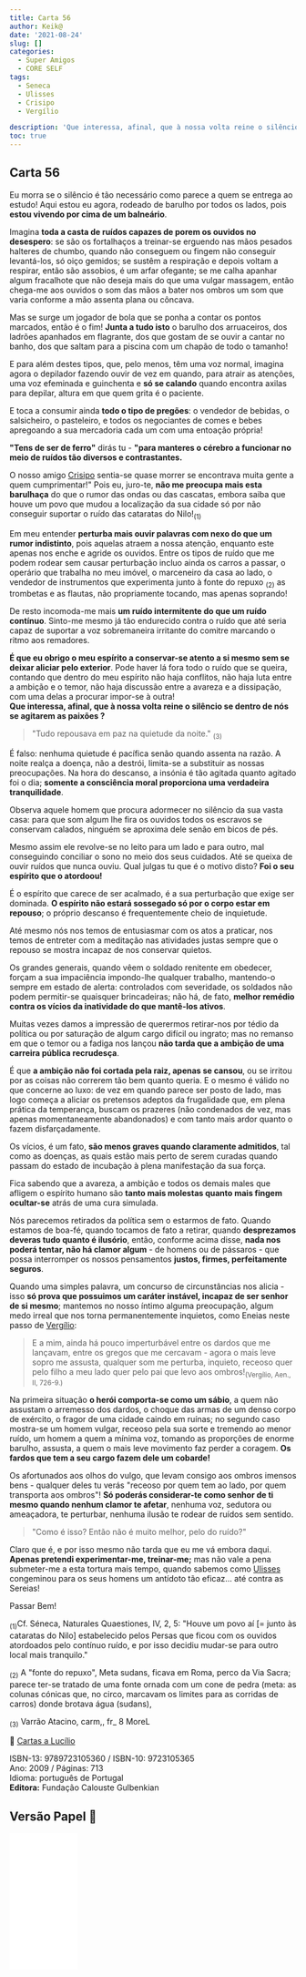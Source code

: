 ```yaml
---
title: Carta 56
author: Keik@
date: '2021-08-24'
slug: []
categories:
  - Super Amigos
  - CORE SELF
tags:
  - Seneca
  - Ulisses
  - Crisipo
  - Vergílio

description: 'Que interessa, afinal, que à nossa volta reine o silêncio se dentro de nós se agitarem as paixões ?'
toc: true
---
```


## Carta 56

Eu morra se o silêncio é tão necessário como parece a quem se entrega ao estudo! Aqui estou eu agora, rodeado de barulho por todos os lados, pois **estou vivendo por cima de um balneário**. 

Imagina **toda a casta de ruídos capazes de porem os ouvidos no desespero**: se são os fortalhaços a treinar-se erguendo nas mãos pesados halteres de chumbo, quando não conseguem ou fingem não conseguir levantá-los, só oiço gemidos; se sustêm a respiração e depois voltam a respirar, então são assobios, é um arfar ofegante; se me calha apanhar algum fracalhote que não deseja mais do que uma vulgar massagem, então chega-me aos ouvidos o som das mãos a bater nos ombros um som que varia conforme a mão assenta plana ou côncava. 

Mas se surge um jogador de bola que se ponha a contar os pontos marcados, então é o fim! **Junta a tudo isto** o barulho dos arruaceiros, dos ladrões apanhados em flagrante, dos que gostam de se ouvir a cantar no banho, dos que saltam para a piscina com um chapão de todo o tamanho! 

E para além destes tipos, que, pelo menos, têm uma voz normal, imagina agora o depilador fazendo ouvir de vez em quando, para atrair as atenções, uma voz efeminada e guinchenta e **só se calando** quando encontra axilas para depilar, altura em que quem grita é o paciente. 

E toca a consumir ainda **todo o tipo de pregões**: o vendedor de bebidas, o salsicheiro, o pasteleiro, e todos os negociantes de comes e bebes apregoando a sua mercadoria cada um com uma entoação própria!


**"Tens de ser de ferro"**  dirás tu - **"para manteres o cérebro a funcionar no meio de ruídos tão diversos e contrastantes.** 

O nosso amigo [Crisipo](https://pt.wikipedia.org/wiki/Crisipo_de_Solos) sentia-se quase morrer se encontrava muita gente a quem cumprimentar!" Pois eu, juro-te, **não me preocupa mais esta barulhaça** do que o rumor das ondas ou das cascatas, embora saiba que houve um povo que mudou a localização da sua cidade só por não conseguir suportar o ruído das cataratas do Nilo!<sub>(1)</sub>

Em meu entender **perturba mais ouvir palavras com nexo do que um rumor indistinto**, pois aquelas atraem a nossa atenção, enquanto este apenas nos enche e agride os ouvidos. Entre os tipos de ruído que me podem rodear sem causar perturbação incluo ainda os carros a passar, o operário que trabalha no meu imóvel, o marceneiro da casa ao lado, o vendedor de instrumentos que experimenta junto à fonte do repuxo <sub>(2)</sub> as trombetas e as flautas, não propriamente tocando, mas apenas soprando! 

De resto incomoda-me mais **um ruído intermitente do que um ruído contínuo**. Sinto-me mesmo já tão endurecido contra o ruído que até seria capaz de suportar a voz sobremaneira irritante do comitre marcando o ritmo aos remadores. 

**É que eu obrigo o meu espírito a conservar-se atento a si mesmo sem se deixar aliciar pelo exterior**. Pode haver lá fora todo o ruído que se queira, contando que dentro do meu espírito não haja conflitos, não haja luta entre a ambição e o temor, não haja discussão entre a avareza e a dissipação, com uma delas a procurar impor-se à outra!  
**Que interessa, afinal, que à nossa volta reine o silêncio se dentro de nós se agitarem as paixões ?**

> "Tudo repousava em paz na quietude da noite." <sub>(3)</sub>

É falso: nenhuma quietude é pacífica senão quando assenta na razão. A noite realça a doença, não a destrói, limita-se a substituir as nossas preocupações. Na hora do descanso, a insónia é tão agitada quanto agitado foi o dia; **somente a consciência moral proporciona uma verdadeira tranquilidade**.

Observa aquele homem que procura adormecer no silêncio da sua vasta casa: para que som algum lhe fira os ouvidos todos os escravos se conservam calados, ninguém se aproxima dele senão em bicos de pés. 

Mesmo assim ele revolve-se no leito para um lado e para outro, mal conseguindo conciliar o sono no meio dos seus cuidados. Até se queixa de ouvir ruídos que nunca ouviu. Qual julgas tu que é o motivo disto? **Foi o seu espírito que o atordoou!** 

É o espírito que carece de ser acalmado, é a sua perturbação que exige ser dominada. **O espírito não estará sossegado só por o corpo estar em repouso**; o próprio descanso é frequentemente cheio de inquietude. 

Até mesmo nós nos temos de entusiasmar com os atos a praticar, nos temos de entreter com a meditação nas atividades justas sempre que o repouso se mostra incapaz de nos conservar quietos.

Os grandes generais, quando vêem o soldado renitente em obedecer, forçam a sua impaciência impondo-lhe qualquer trabalho, mantendo-o sempre em estado de alerta: controlados com severidade, os soldados não podem permitir-se quaisquer brincadeiras; não há, de fato, **melhor remédio contra os vícios da inatividade do que mantê-los ativos**.

Muitas vezes damos a impressão de querermos retirar-nos por tédio da política ou por saturação de algum cargo difícil ou ingrato; mas no remanso em que o temor ou a fadiga nos lançou **não tarda que a ambição de uma carreira pública recrudesça**. 

É que **a ambição não foi cortada pela raiz, apenas se cansou**, ou se irritou por as coisas não
correrem tão bem quanto queria. E o mesmo é válido no que concerne ao luxo: de vez em quando parece ser posto de lado, mas logo começa a aliciar os pretensos adeptos da frugalidade que, em plena prática da temperança, buscam os prazeres (não condenados de vez, mas apenas momentaneamente abandonados) e com tanto mais ardor quanto o fazem disfarçadamente. 

Os vícios, é um fato, **são menos graves quando claramente admitidos**, tal como as doenças, as quais estão mais perto de serem curadas quando passam do estado de incubação à plena manifestação da sua força. 

Fica sabendo que a avareza, a ambição e todos os demais males que afligem o espírito humano são
**tanto mais molestas quanto mais fingem ocultar-se** atrás de uma cura simulada. 

Nós parecemos retirados da política sem o estarmos de fato. Quando estamos de boa-fé, quando tocamos de fato a retirar, quando **desprezamos deveras tudo quanto é ilusório**, então, conforme acima disse, **nada nos poderá tentar, não há clamor algum** - de homens ou de pássaros - que possa interromper os nossos pensamentos **justos, firmes, perfeitamente seguros**.

Quando uma simples palavra, um concurso de circunstâncias nos alicia - isso **só prova que possuimos um caráter instável, incapaz de ser senhor de si mesmo**; mantemos no nosso íntimo alguma preocupação, algum medo irreal que nos torna permanentemente inquietos, como Eneias neste passo de [Vergílio](https://pt.wikipedia.org/wiki/Virg%C3%ADlio):

> E a mim, ainda há pouco imperturbável entre os dardos que me lançavam, entre os gregos que me cercavam - agora o mais leve sopro me assusta, qualquer som me perturba, inquieto, receoso quer pelo filho a meu lado quer pelo pai que levo aos ombros!<sub>(Vergílio, Aen., II, 726-9.)</sub>


Na primeira situação **o herói comporta-se como um sábio**, a quem não assustam o arremesso dos dardos, o choque das armas de um denso corpo de exército, o fragor de uma cidade caindo em ruínas; no segundo caso mostra-se um homem vulgar, receoso pela sua sorte e tremendo ao menor ruído, um homem a quem a mínima voz, tomando as proporções de enorme barulho, assusta, a quem o mais leve movimento faz perder a coragem. **Os fardos que tem a seu cargo fazem dele um cobarde!** 

Os afortunados aos olhos do vulgo, que levam consigo aos ombros imensos bens - qualquer deles tu verás "receoso por quem tem ao lado, por quem transporta aos ombros"! **Só poderás considerar-te como senhor de ti mesmo quando nenhum clamor te afetar**, nenhuma voz, sedutora ou ameaçadora, te perturbar, nenhuma ilusão te rodear de ruídos sem sentido. 
> "Como é isso? Então não é muito melhor, pelo do ruído?" 

Claro que é, e por isso mesmo não tarda que eu me vá embora daqui. **Apenas pretendi experimentar-me, treinar-me;** mas não vale a pena submeter-me a esta tortura mais tempo, quando sabemos como [Ulisses](https://pt.wikipedia.org/wiki/Odisseu) congeminou para os seus homens um antídoto tão eficaz... até contra as Sereias!



Passar Bem!

<sub>(1)</sub>Cf. Séneca, Naturales Quaestiones, IV, 2, 5: "Houve um povo aí [= junto às cataratas do Nilo] estabelecido pelos Persas que ficou com os ouvidos atordoados pelo contínuo ruído, e por isso decidiu mudar-se para outro local mais tranquilo."  

<sub>(2)</sub>  A "fonte do repuxo", Meta sudans, ficava em Roma, perco da Via Sacra; parece ter-se tratado de uma fonte ornada com um cone de pedra (meta: as colunas cónicas que, no circo, marcavam os limites para as corridas de carros) donde brotava água (sudans),  

<sub>(3)</sub> Varrão Atacino, carm,, fr_ 8 MoreL   


:book: [Cartas a Lucílio](https://www.skoob.com.br/cartas-a-lucilio-37684ed41245.html)

ISBN-13: 9789723105360 / ISBN-10: 9723105365  
Ano: 2009 / Páginas: 713  
Idioma: português de Portugal   
**Editora:** Fundação Calouste Gulbenkian

## Versão Papel :book:

<iframe style="width:120px;height:240px;" marginwidth="0" marginheight="0" scrolling="no" frameborder="0" src="//ws-na.amazon-adsystem.com/widgets/q?ServiceVersion=20070822&OneJS=1&Operation=GetAdHtml&MarketPlace=BR&source=ac&ref=tf_til&ad_type=product_link&tracking_id=mundodekeika-20&marketplace=amazon&amp;region=BR&placement=9723105365&asins=9723105365&linkId=fb8dc16224bc0c2b7943ec769c5b5905&show_border=true&link_opens_in_new_window=true&price_color=333333&title_color=0066c0&bg_color=ffffff">
    </iframe>
